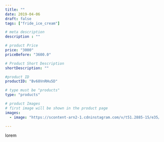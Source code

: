 ```yaml
---
title: ""
date: 2019-04-06
draft: false
tags: ["fride_ice_cream"]

# meta description
description : ""

# product Price
price: "3000"
priceBefore: "3600.0"

# Product Short Description
shortDescription: ""

#product ID
productID: "Bv68VnRHu5D"

# type must be "products"
type: "products"

# product Images
# first image will be shown in the product page
images:
  - image: "https://scontent-arn2-1.cdninstagram.com/v/t51.2885-15/e35/54248127_441558093317091_2477779393262208329_n.jpg?se=7&tp=1&_nc_ht=scontent-arn2-1.cdninstagram.com&_nc_cat=103&_nc_ohc=jp1CqdpOChgAX-m1r-h&ccb=7-4&oh=fc3cf4e5b0da071507a8639258ca7999&oe=6082E4C5&ig_cache_key=MjAxNjE4OTE1MTI2NDU2Njg1MQ%3D%3D.2-ccb7-4"

---
```

lorem
